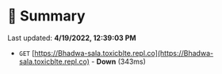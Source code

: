# 📖 Summary
Last updated: **4/19/2022, 12:39:03 PM**

- `GET` [https://Bhadwa-sala.toxicblte.repl.co](https://Bhadwa-sala.toxicblte.repl.co) - **Down** (343ms)
